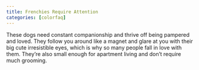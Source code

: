 ```yaml
---
title: Frenchies Require Attention
categories: [colorfaq]
---
```

These dogs need constant companionship and thrive off being pampered and loved. They follow you around like a magnet and glare at you with their big cute irresistible eyes, which is why so many people fall in love with them. They’re also small enough for apartment living and don’t require much grooming.